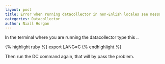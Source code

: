 ```yaml
---
layout: post
title: Error when running datacollector in non-Enlish locales see message : Connecté au processus "dmgr" sur le noeud ...
categories: Datacollector
author: Niall Horgan
---
```


In the terminal where you are running the datacollector type this ..

{% highlight ruby %} export LANG=C {% endhighlight %}

Then run the DC command again, that will by pass the problem. 
